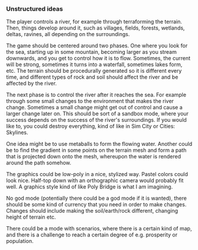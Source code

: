 ### Unstructured ideas

The player controls a river, for example through terraforming the terrain. Then, things develop around it, such as villages, fields, forests, wetlands, deltas, ravines, all depending on the surroundings.

The game should be centered around two phases. One where you look for the sea, starting up in some mountain, becoming larger as you stream downwards, and you get to control how it is to flow. Sometimes, the current will be strong, sometimes it turns into a waterfall, sometimes lakes form, etc. The terrain should be procedurally generated so it is different every time, and different types of rock and soil should affect the river and be affected by the river.

The next phase is to control the river after it reaches the sea. For example through some small changes to the environment that makes the river change. Sometimes a small change might get out of control and cause a larger change later on. This should be sort of a sandbox mode, where your success depends on the success of the river's surroundings. If you would like to, you could destroy everything, kind of like in Sim City or Cities: Skylines.

One idea might be to use metaballs to form the flowing water. Another could be to find the gradient in some points on the terrain mesh and form a path that is projected down onto the mesh, whereupon the water is rendered around the path somehow.

The graphics could be low-poly in a nice, stylized way. Pastel colors could look nice. Half-top down with an orthographic camera would probably fit well. A graphics style kind of like Poly Bridge is what I am imagining.

No god mode (potentially there could be a god mode if it is wanted), there should be some kind of currency that you need in order to make changes. Changes should include making the soil/earth/rock different, changing height of terrain etc.

There could be a mode with scenarios, where there is a certain kind of map, and there is a challenge to reach a certain degree of e.g. prosperity or population.
